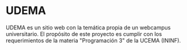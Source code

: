 # UDEMA
UDEMA es un sitio web con la temática propia de un webcampus universitario.
El propósito de este proyecto es cumplir con los requerimientos de la materia "Programación 3" de la UCEMA (ININF).
